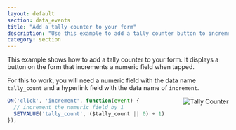```yaml
---
layout: default
section: data_events
title: "Add a tally counter to your form"
description: "Use this example to add a tally counter button to increment a numeric field"
category: section
---
```


This example shows how to add a tally counter to your form. It displays a button on the form that increments a numeric field when tapped.

For this to work, you will need a numeric field with the data name `tally_count` and a hyperlink field with the data name of `increment`.

<img src="https://cldup.com/pC31hLCWn0.gif" alt="Tally Counter" style="float: right; margin-left: 40px;" />

```js
ON('click', 'increment', function(event) {
  // increment the numeric field by 1
  SETVALUE('tally_count', ($tally_count || 0) + 1);
});
```
